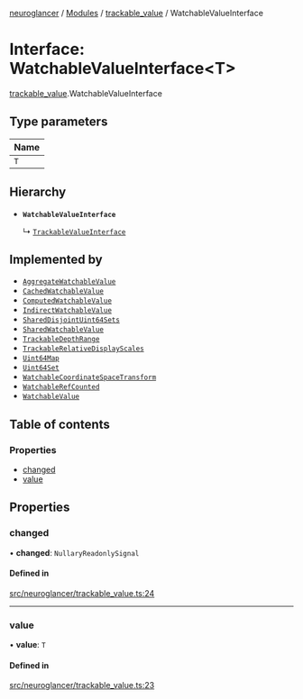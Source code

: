 [neuroglancer](../README.md) / [Modules](../modules.md) / [trackable\_value](../modules/trackable_value.md) / WatchableValueInterface

# Interface: WatchableValueInterface<T\>

[trackable_value](../modules/trackable_value.md).WatchableValueInterface

## Type parameters

| Name |
| :------ |
| `T` |

## Hierarchy

- **`WatchableValueInterface`**

  ↳ [`TrackableValueInterface`](trackable_value.TrackableValueInterface.md)

## Implemented by

- [`AggregateWatchableValue`](../classes/trackable_value.AggregateWatchableValue.md)
- [`CachedWatchableValue`](../classes/trackable_value.CachedWatchableValue.md)
- [`ComputedWatchableValue`](../classes/trackable_value.ComputedWatchableValue.md)
- [`IndirectWatchableValue`](../classes/trackable_value.IndirectWatchableValue.md)
- [`SharedDisjointUint64Sets`](../classes/shared_disjoint_sets.SharedDisjointUint64Sets.md)
- [`SharedWatchableValue`](../classes/shared_watchable_value.SharedWatchableValue.md)
- [`TrackableDepthRange`](../classes/navigation_state.TrackableDepthRange.md)
- [`TrackableRelativeDisplayScales`](../classes/navigation_state.TrackableRelativeDisplayScales.md)
- [`Uint64Map`](../classes/uint64_map.Uint64Map.md)
- [`Uint64Set`](../classes/uint64_set.Uint64Set.md)
- [`WatchableCoordinateSpaceTransform`](../classes/coordinate_transform.WatchableCoordinateSpaceTransform.md)
- [`WatchableRefCounted`](../classes/trackable_value.WatchableRefCounted.md)
- [`WatchableValue`](../classes/trackable_value.WatchableValue.md)

## Table of contents

### Properties

- [changed](trackable_value.WatchableValueInterface.md#changed)
- [value](trackable_value.WatchableValueInterface.md#value)

## Properties

### changed

• **changed**: `NullaryReadonlySignal`

#### Defined in

[src/neuroglancer/trackable_value.ts:24](https://github.com/ActiveBrainAtlas2/neuroglancer/blob/285e65d7/src/neuroglancer/trackable_value.ts#L24)

___

### value

• **value**: `T`

#### Defined in

[src/neuroglancer/trackable_value.ts:23](https://github.com/ActiveBrainAtlas2/neuroglancer/blob/285e65d7/src/neuroglancer/trackable_value.ts#L23)
